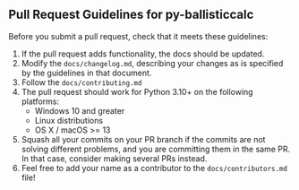 Pull Request Guidelines for py-ballisticcalc
---------------------------------

Before you submit a pull request, check that it meets these guidelines:

1. If the pull request adds functionality, the docs should be updated.
2. Modify the `docs/changelog.md`, describing your changes as is specified by the
   guidelines in that document.
3. Follow the `docs/contributing.md`
4. The pull request should work for Python 3.10+ on the following platforms:
    - Windows 10 and greater
    - Linux distributions
    - OS X / macOS >= 13
5. Squash all your commits on your PR branch if the commits are not solving
   different problems, and you are committing them in the same PR. In that case,
   consider making several PRs instead.
6. Feel free to add your name as a contributor to the `docs/contributors.md` file!